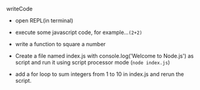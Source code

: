 writeCode

- open REPL(in terminal)
- execute some javascript code, for example...`(2+2)`
- write a function to square a number

- Create a file named index.js with console.log('Welcome to Node.js') as script and run it using script processor mode (`node index.js`)
- add a for loop to sum integers from 1 to 10 in index.js and rerun the script.